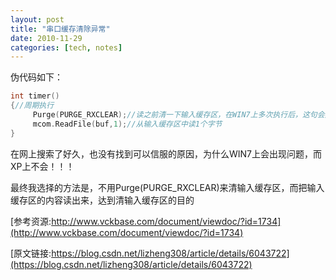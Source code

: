 ```yaml
---
layout: post
title: "串口缓存清除异常"
date: 2010-11-29
categories: [tech, notes]
---
```


伪代码如下：
```c++
int timer()
{//周期执行
     Purge(PURGE_RXCLEAR);//读之前清一下输入缓存区，在WIN7上多次执行后，这句会异常，而在XP上不会！！！！
     mcom.ReadFile(buf,1);//从输入缓存区中读1个字节
}
```
在网上搜索了好久，也没有找到可以信服的原因，为什么WIN7上会出现问题，而XP上不会！！！

最终我选择的方法是，不用Purge(PURGE_RXCLEAR)来清输入缓存区，而把输入缓存区的内容读出来，达到清输入缓存区的目的

 [参考资源:http://www.vckbase.com/document/viewdoc/?id=1734](http://www.vckbase.com/document/viewdoc/?id=1734)

 [原文链接:https://blog.csdn.net/lizheng308/article/details/6043722](https://blog.csdn.net/lizheng308/article/details/6043722)

